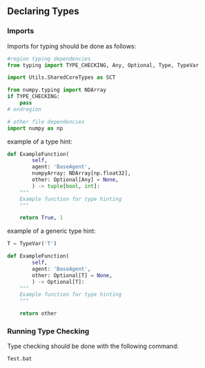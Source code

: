 ## Declaring Types

### Imports
Imports for typing should be done as follows:
```python
#region typing dependencies
from typing import TYPE_CHECKING, Any, Optional, Type, TypeVar

import Utils.SharedCoreTypes as SCT

from numpy.typing import NDArray
if TYPE_CHECKING:
	pass
# endregion

# other file dependencies
import numpy as np
```

example of a type hint:
```python
def ExampleFunction(
		self,
		agent: 'BaseAgent',
		numpyArray: NDArray[np.float32],
		other: Optional[Any] = None,
		) -> tuple[bool, int]:
	"""
	Example function for type hinting
	"""

	return True, 1
```

example of a generic type hint:
```python
T = TypeVar('T')

def ExampleFunction(
		self,
		agent: 'BaseAgent',
		other: Optional[T] = None,
		) -> Optional[T]:
	"""
	Example function for type hinting
	"""

	return other
```

### Running Type Checking
Type checking should be done with the following command:
```cmd
Test.bat
```